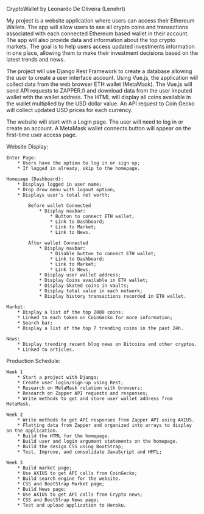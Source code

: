 CryptoWallet
by Leonardo De Oliveira (Lenehrt)

My project is a website application where users can access their Ethereum Wallets. The app will allow users to see all crypto coins and transactions associated with each connected Ethereum based wallet in their account. The app will also provide data and information about the top crypto markets. The goal is to help users access updated investments information in one place, allowing them to make their investment decisions based on the latest trends and news.

The project will use Django Rest Framework to create a database allowing the user to create a user interface account. Using Vue.js, the application will collect data from the web browser ETH wallet (MetaMask). The Vue.js will send API requests to ZAPPER.fi and download data from the user imputed wallet with the wallet address. The HTML will display all coins available in the wallet multiplied by the USD dollar value. An API request to Coin Gecko will collect updated USD prices for each currency.

The website will start with a Login page. The user will need to log in or create an account. A MetaMask wallet connects button will appear on the first-time user access page.

Website Display:

	Enter Page:
		* Users have the option to log in or sign up;
		* If logged in already, skip to the homepage.

	Homepage (Dashboard):
		* Displays logged in user name;
		* Drop drow menu with logout option;
		* Displays user's total net worth;

			Before wallet Connected
				* Display navbar: 
					* Button to connect ETH wallet;
					* Link to Dashboard;
					* Link to Market;
					* Link to News.

			After wallet Connected
				* Display navbar: 
					* Disable button to connect ETH wallet;
					* Link to Dashboard;
					* Link to Market;
					* Link to News.
				* Display user wallet address;
				* Display Coins available in ETH wallet;
				* Display Skated coins in vaults;
				* Display total value in each network;
				* Display history transactions recorded in ETH wallet.

	Market:
		* Display a list of the top 2000 coins;
		* Linked to each token on CoinGecko for more information;
		* Search bar;
		* Display a list of the top 7 trending coins in the past 24h.

	News:
		* Display trending recent blog news on Bitcoins and other cryptos.
		* Linked to articles.

Production Schedule:

	Week 1
		* Start a project with Django;
		* Create user login/sign-up using Rest;
		* Research on MetaMask relation with browsers;
		* Research on Zapper API requests and responses;
		* Write methods to get and store user wallet address from MetaMask.

	Week 2
		* Write methods to get API responses from Zapper API using AXIUS.
		* Flatting data from Zapper and organized into arrays to display on the application.
		* Build the HTML for the homepage.
		* Build user and login argument statements on the homepage.
		* Build the design CSS using BootStrap;
		* Test, Improve, and consolidate JavaScript and HMTL;

	Week 3
		* Build market page;
		* Use AXIUS to get API calls from CoinGecko;
		* Build search engine for the website.
		* CSS and BootStrap Market page;
		* Build News page;
		* Use AXIUS to get API calls from Crypto news;
		* CSS and BootStrap News page;
		* Test and upload application to Heroku.
